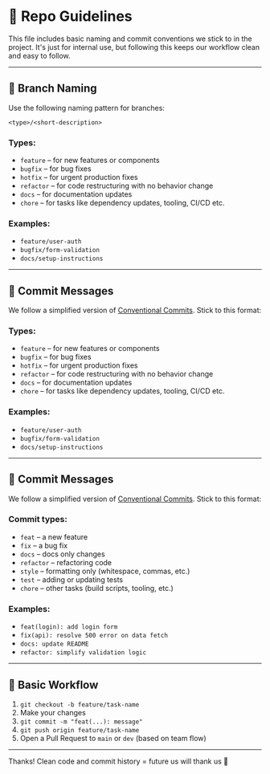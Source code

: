 ﻿# 🧩 Repo Guidelines

This file includes basic naming and commit conventions we stick to in the project. It's just for internal use, but following this keeps our workflow clean and easy to follow.

---

## 🌿 Branch Naming

Use the following naming pattern for branches:
```aiignore
<type>/<short-description>
```


### Types:
- `feature` – for new features or components
- `bugfix` – for bug fixes
- `hotfix` – for urgent production fixes
- `refactor` – for code restructuring with no behavior change
- `docs` – for documentation updates
- `chore` – for tasks like dependency updates, tooling, CI/CD etc.

### Examples:
- `feature/user-auth`
- `bugfix/form-validation`
- `docs/setup-instructions`

---

## 📝 Commit Messages

We follow a simplified version of [Conventional Commits](https://www.conventionalcommits.org/en/v1.0.0/). Stick to this format:


### Types:
- `feature` – for new features or components
- `bugfix` – for bug fixes
- `hotfix` – for urgent production fixes
- `refactor` – for code restructuring with no behavior change
- `docs` – for documentation updates
- `chore` – for tasks like dependency updates, tooling, CI/CD etc.

### Examples:
- `feature/user-auth`
- `bugfix/form-validation`
- `docs/setup-instructions`

---

## 📝 Commit Messages

We follow a simplified version of [Conventional Commits](https://www.conventionalcommits.org/en/v1.0.0/). Stick to this format:


### Commit types:
- `feat` – a new feature
- `fix` – a bug fix
- `docs` – docs only changes
- `refactor` – refactoring code
- `style` – formatting only (whitespace, commas, etc.)
- `test` – adding or updating tests
- `chore` – other tasks (build scripts, tooling, etc.)

### Examples:
- `feat(login): add login form`
- `fix(api): resolve 500 error on data fetch`
- `docs: update README`
- `refactor: simplify validation logic`

---

## 🔄 Basic Workflow

1. `git checkout -b feature/task-name`
2. Make your changes
3. `git commit -m "feat(...): message"`
4. `git push origin feature/task-name`
5. Open a Pull Request to `main` or `dev` (based on team flow)

---

Thanks! Clean code and commit history = future us will thank us 🙌
